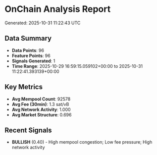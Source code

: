 # OnChain Analysis Report
Generated: 2025-10-31 11:22:43 UTC

## Data Summary
- **Data Points**: 96
- **Feature Points**: 96
- **Signals Generated**: 1
- **Time Range**: 2025-10-29 16:59:15.059102+00:00 to 2025-10-31 11:22:41.393139+00:00

## Key Metrics
- **Avg Mempool Count**: 92578
- **Avg Fee (30min)**: 1.3 sat/vB
- **Avg Network Activity**: 1.000
- **Avg Market Structure**: 0.696

## Recent Signals
- **BULLISH** (0.40) - High mempool congestion; Low fee pressure; High network activity
